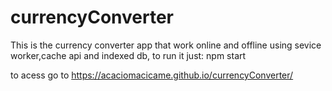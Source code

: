 # currencyConverter
This is the currency converter app that work online and offline using sevice worker,cache api and indexed db, to run it just: npm start

to acess go to https://acaciomacicame.github.io/currencyConverter/
